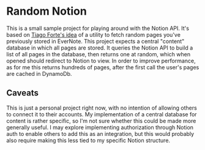 # Random Notion

This is a small sample project for playing around with the Notion API.
It's based on [Tiago Forte's idea](https://fortelabs.co/blog/p-a-r-a-iii-building-an-idea-generator/)
of a utility to fetch random pages you've previously stored in EverNote.
This project expects a central "content" database in which all pages are stored.
It queries the Notion API to build a list of all pages in the database, then
returns one at random, which when opened should redirect to Notion to view.
In order to improve performance, as for me this returns hundreds of pages,
after the first call the user's pages are cached in DynamoDb.

## Caveats

This is just a personal project right now, with no intention of allowing others to
connect it to their accounts. My implementation of a central database for content is
rather specific, so I'm not sure whether this could be made more generally useful.
I may explore implementing authorization through Notion auth to enable others to add this as an integration,
but this would probably also require making this less tied to my specific Notion structure.